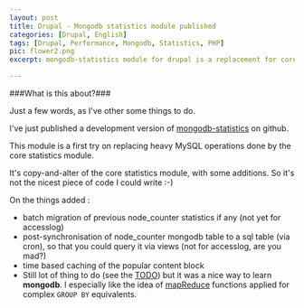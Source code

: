 ```yaml
---
layout: post
title: Drupal - Mongodb statistics module published
categories: [Drupal, English]
tags: [Drupal, Performance, Mongodb, Statistics, PHP]
pic: flower2.png
excerpt: mongodb-statistics module for drupal is a replacement for core statistics module using an ajax callback tracker. 

---
```


###What is this about?###
    
Just a few words, as I've other some things to do.

I've just published a development version of [mongodb-statistics](http://github.com/regilero/drupal_mongodb_statistics) on github.
    
This module is a first try on replacing heavy MySQL operations done by the core statistics module.
    
It's copy-and-alter of the core statistics module, with some additions.
So it's not the nicest piece of code I could write :-)
    
On the things added :
    
 * batch migration of previous node_counter statistics if any (not yet for accesslog)
 * post-synchronisation of node_counter mongodb table to a sql table (via cron), so that you could query it via views (not for accesslog, are you mad?)
 * time based caching of the popular content block
 * Still lot of thing to do (see the [TODO](https://github.com/regilero/drupal_mongodb_statistics/blob/master/mongodb_statistics/TODO.txt)) but it was a nice way to learn **mongodb**. I especially like the idea of [mapReduce](http://nosql.mypopescu.com/post/392418792/translate-sql-to-mongodb-mapreduce) functions applied for complex `GROUP BY` equivalents.
